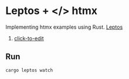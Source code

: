 # Leptos + </> htmx

Implementing htmx examples using Rust.
[Leptos](https://leptos.dev)

1. [click-to-edit](https://htmx.org/examples/click-to-edit)

## Run
`cargo leptos watch`
